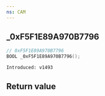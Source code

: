 ```yaml
---
ns: CAM
---
```

## _0xF5F1E89A970B7796

```c
// 0xF5F1E89A970B7796
BOOL _0xF5F1E89A970B7796();
```

```
Introduced: v1493
```


## Return value
